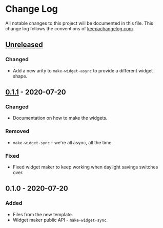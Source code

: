 # Change Log
All notable changes to this project will be documented in this file. This change log follows the conventions of [keepachangelog.com](http://keepachangelog.com/).

## [Unreleased]
### Changed
- Add a new arity to `make-widget-async` to provide a different widget shape.

## [0.1.1] - 2020-07-20
### Changed
- Documentation on how to make the widgets.

### Removed
- `make-widget-sync` - we're all async, all the time.

### Fixed
- Fixed widget maker to keep working when daylight savings switches over.

## 0.1.0 - 2020-07-20
### Added
- Files from the new template.
- Widget maker public API - `make-widget-sync`.

[Unreleased]: https://github.com/your-name/datomic-clojure/compare/0.1.1...HEAD
[0.1.1]: https://github.com/your-name/datomic-clojure/compare/0.1.0...0.1.1
